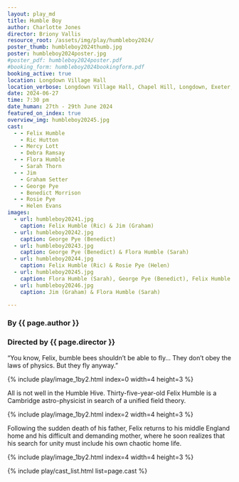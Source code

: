```yaml
---
layout: play_md
title: Humble Boy
author: Charlotte Jones
director: Briony Vallis
resource_root: /assets/img/play/humbleboy2024/
poster_thumb: humbleboy2024thumb.jpg
poster: humbleboy2024poster.jpg
#poster_pdf: humbleboy2024poster.pdf
#booking_form: humbleboy2024bookingform.pdf
booking_active: true
location: Longdown Village Hall
location_verbose: Longdown Village Hall, Chapel Hill, Longdown, Exeter, EX6 7SN
date: 2024-06-27
time: 7:30 pm
date_human: 27th - 29th June 2024
featured_on_index: true
overview_img: humbleboy20245.jpg
cast:
  - - Felix Humble
    - Ric Hutton
  - - Mercy Lott
    - Debra Ramsay
  - - Flora Humble
    - Sarah Thorn
  - - Jim
    - Graham Setter
  - - George Pye
    - Benedict Morrison
  - - Rosie Pye
    - Helen Evans
images:
  - url: humbleboy20241.jpg
    caption: Felix Humble (Ric) & Jim (Graham)
  - url: humbleboy20242.jpg
    caption: George Pye (Benedict)
  - url: humbleboy20243.jpg
    caption: George Pye (Benedict) & Flora Humble (Sarah)
  - url: humbleboy20244.jpg
    caption: Felix Humble (Ric) & Rosie Pye (Helen)
  - url: humbleboy20245.jpg
    caption: Flora Humble (Sarah), George Pye (Benedict), Felix Humble (Ric), Rosie Pye (Helen) & Mercy Lott (Debra)
  - url: humbleboy20246.jpg
    caption: Jim (Graham) & Flora Humble (Sarah)

---
```


### By {{ page.author }}
### Directed by {{ page.director }}

“You know, Felix, bumble bees shouldn’t be able to fly… They don’t obey the laws
of physics. But they fly anyway.”

{% include play/image_1by2.html index=0 width=4 height=3 %}

All is not well in the Humble Hive. Thirty-five-year-old Felix Humble is a
Cambridge astro-physicist in search of a unified field theory.

{% include play/image_1by2.html index=2 width=4 height=3 %}

Following the sudden death of his father, Felix returns to his middle England
home and his difficult and demanding mother, where he soon realizes that his
search for unity must include his own chaotic home life.

{% include play/image_1by2.html index=4 width=4 height=3 %}

{% include play/cast_list.html list=page.cast %}
